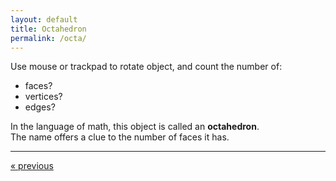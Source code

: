 ```yaml
---
layout: default
title: Octahedron
permalink: /octa/
---
```


<div id="sketch-holder"></div>

Use mouse or trackpad to rotate object, and count the number of:   

- faces? 
- vertices? 
- edges?   

In the language of math, this object is called an __octahedron__.  
The name offers a clue to the number of faces it has.

---

<script src="https://cdnjs.cloudflare.com/ajax/libs/p5.js/0.8.0/p5.min.js"></script>
<script>

function setup() {
	createCanvas(648, 400, WEBGL); 
}

let s = 96;

let c = 255;
let a = 0.81; // alpha level

function draw() {
	background(222);
	angleMode(DEGREES);

	//drag to move the world.
	orbitControl(7,7);

	normalMaterial();
	rotateX(-60);
	rotateY(72);

	stroke('#222222');
	strokeWeight(4);
	//lights();

	// ( 0, s, 0) 
	// (s,0,0) (-s,0,0) (0,0,s) (0,0,-s)
	// ( 0,-s, 0)

	push();

	fill(color('rgba(c,0,170,a)'));
	beginShape();
	vertex( 0, s, 0);
	vertex(-s, 0, 0);
	vertex( 0, 0,-s);
	endShape(CLOSE);

    fill(color('rgba(c,0,85,a)'));
	beginShape();
    vertex( 0, s, 0);
    vertex( 0, 0,-s);
    vertex( s, 0, 0);
	endShape(CLOSE);

    fill(color('rgba(c,0,0,a)'));
	beginShape();
    vertex( 0, s, 0);
    vertex( s, 0, 0);
    vertex( 0, 0, s);
	endShape(CLOSE);

    fill(color('rgba(c,85,0,a)'));
	beginShape();
    vertex( 0, s, 0);
    vertex( 0, 0, s);
    vertex(-s, 0, 0);
	endShape(CLOSE);

    //

    fill(color('rgba(0,c,c,a)'));
	beginShape();
    vertex( 0,-s, 0);
    vertex(-s, 0, 0);
    vertex( 0, 0,-s);
	endShape(CLOSE);

    fill(color('rgba(0,170,c,a)'));
	beginShape();
    vertex( 0,-s, 0);
    vertex( 0, 0,-s);
    vertex( s, 0, 0);
	endShape(CLOSE);

    fill(color('rgba(0,85,c,a)'));
	beginShape();
    vertex( 0,-s, 0);
    vertex( s, 0, 0);
    vertex( 0, 0, s);
	endShape(CLOSE);

    fill(color('rgba(0,0,c,a)'));
	beginShape();
    vertex( 0,-s, 0);
    vertex( 0, 0, s);
    vertex(-s, 0, 0);
	endShape(CLOSE);

	pop();

 //    line(0,s,0,s,0,0);
 //    line(0,s,0,-s,0,0);
 //    line(0,s,0,0,0,s);
 //    line(0,s,0,0,0,-s);

 //    line(0,-s,0,s,0,0);
 //    line(0,-s,0,-s,0,0);
 //    line(0,-s,0,0,0,s);
 //    line(0,-s,0,0,0,-s);

 //    line(-s,0,0,0,0,-s);
 //    line(0,0,-s,s,0,0);
 //    line(s,0,0,0,0,s);
 //    line(0,0,s,-s,0,0);
}

</script>

<div>
	<a href="/tetra/" class="previous">&laquo; previous</a>
	<!-- a href="" class="next">Next &raquo;</a -->
</div>

